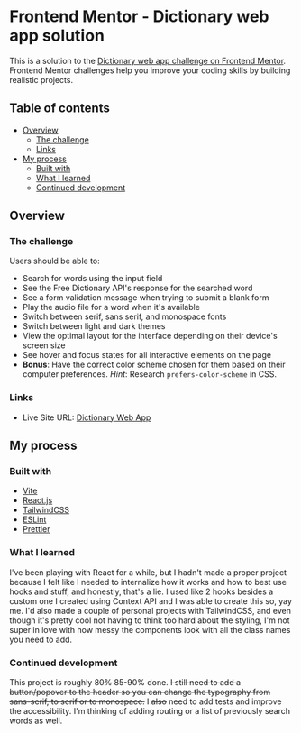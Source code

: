 # Frontend Mentor - Dictionary web app solution

This is a solution to the [Dictionary web app challenge on Frontend Mentor](https://www.frontendmentor.io/challenges/dictionary-web-app-h5wwnyuKFL). Frontend Mentor challenges help you improve your coding skills by building realistic projects.

## Table of contents

- [Overview](#overview)
  - [The challenge](#the-challenge)
  - [Links](#links)
- [My process](#my-process)
  - [Built with](#built-with)
  - [What I learned](#what-i-learned)
  - [Continued development](#continued-development)

## Overview

### The challenge

Users should be able to:

- Search for words using the input field
- See the Free Dictionary API's response for the searched word
- See a form validation message when trying to submit a blank form
- Play the audio file for a word when it's available
- Switch between serif, sans serif, and monospace fonts
- Switch between light and dark themes
- View the optimal layout for the interface depending on their device's screen size
- See hover and focus states for all interactive elements on the page
- **Bonus**: Have the correct color scheme chosen for them based on their computer preferences. _Hint_: Research `prefers-color-scheme` in CSS.

### Links

- Live Site URL: [Dictionary Web App](https://leslief10.github.io/dictionary-web-app/)

## My process

### Built with

- [Vite](https://vite.dev/guide/)
- [React.js](https://react.dev/learn)
- [TailwindCSS](https://tailwindcss.com/docs/installation/using-vite)
- [ESLint](https://eslint.org/docs/latest/)
- [Prettier](https://prettier.io/docs/)

### What I learned

I've been playing with React for a while, but I hadn't made a proper project because I felt like I needed to internalize how it works and how to best use hooks and stuff, and honestly, that's a lie. I used like 2 hooks besides a custom one I created using Context API and I was able to create this so, yay me.
I'd also made a couple of personal projects with TailwindCSS, and even though it's pretty cool not having to think too hard about the styling, I'm not super in love with how messy the components look with all the class names you need to add.

### Continued development

This project is roughly ~~80%~~ 85-90% done. ~~I still need to add a button/popover to the header so you can change the typography from sans-serif, to serif or to monospace.~~ I ~~also~~ need to add tests and improve the accessibility.
I'm thinking of adding routing or a list of previously search words as well.
